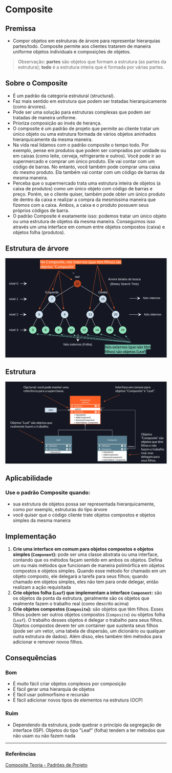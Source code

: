 # Composite

## Premissa

- Compor objetos em estruturas de árvore para representar hierarquias partes/todo. Composite permite aos clientes tratarem de maneira uniforme objetos individuais e composições de objetos.

> Observação: **partes** são objetos que formam a estrutura (as partes da estrutura); **todo** é a estrutura inteira que é formada por várias partes.

## Sobre o Composite

- É um padrão da categoria estrutural (structural).
- Faz mais sentido em estrutura que podem ser tratadas hierarquicamente (como árvores).
- Pode ser uma solução para estruturas complexas que podem ser tratadas de maneira uniforme.
- Prioriza composição ao invés de herança.
- O composite é um padrão de projeto que permite ao cliente tratar um único objeto ou uma estrutura formada de vários objetos aninhados hierarquicamente da mesma maneira.
- Na vida real lidamos com o padrão composite o tempo todo. Por exemplo, pense em produtos que podem ser comprados por unidade ou em caixas (como leite, cerveja, refrigerante e outros). Você pode ir ao supermercado e comprar um único produto. Ele vai contar com um código de barras. No entanto, você também pode comprar uma caixa do mesmo produto. Ela também vai contar com um código de barras da mesma maneira.
- Perceba que o supermercado trata uma estrutura inteira de objetos (a caixa de produtos) como um único objeto com código de barras e preço. Porém, se o cliente quiser, também pode obter um único produto de dentro da caixa e realizar a compra da mesmíssima maneira que fizemos com a caixa. Ambos, a caixa e o produto possuem seus próprios códigos de barra.
- O padrão Composite é exatamente isso: podemos tratar um único objeto ou uma estrutura de objetos da mesma maneira. Conseguimos isso através um uma interface em comum entre objetos compostos (caixa) e objetos folha (produtos).

## Estrutura de árvore

![tree](./assets/imgs/tree.png)

## Estrutura

![structure](./assets/imgs/structure.png)

## Aplicabilidade

### Use o padrão Composite quando:

- sua estrutura de objetos possa ser representada hierarquicamente, como por exemplo, estruturas do tipo árvore
- você quiser que o código cliente trate objetos compostos e objetos simples da mesma maneira

## Implementação

1. **Crie uma interface em comum para objetos compostos e objetos simples (`Component`):** pode ser uma classe abstrata ou uma interface, contando que os métodos façam sentido em ambos os objetos. Defina um ou mais métodos que funcionam de maneira polimórfica em objetos compostos e objetos simples. Quando esse método for chamado em um objeto composto, ele delegará a tarefa para seus filhos; quando chamado em objetos simples, eles não tem para onde delegar, então realizam a ação requisitada
2. **Crie objetos folha (`Leaf`) que implementam a interface `Component`:** são os objetos da ponta da estrutura, geralmente são os objetos que realmente fazem o trabalho real (como descrito acima)
3. **Crie objetos compostos (`Composite`):** são objetos que têm filhos. Esses filhos podem ser outros objetos compostos (`Composite`) ou objetos folha (`Leaf`). O trabalho desses objetos é delegar o trabalho para seus filhos. Objetos compostos devem ter um container que sustenta seus filhos (pode ser um vetor, uma tabela de dispersão, um dicionário ou qualquer outra estrutura de dados). Além disso, eles também têm métodos para adicionar e remover novos filhos.

## Consequências

### Bom

- É muito fácil criar objetos complexos por composição
- É fácil gerar uma hierarquia de objetos
- É fácil usar polimorfismo e recursão
- É fácil adicionar novos tipos de elementos na estrutura (OCP)

### Ruim

- Dependendo da estrutura, pode quebrar o princípio da segregação de interface (ISP). Objetos do tipo "Leaf" (folha) tendem a ter métodos que não usam ou não fazem nada

---

### Referências

[Composite Teoria - Padrões de Projeto](https://youtu.be/I0RqHDFQjVY?list=PLbIBj8vQhvm0VY5YrMrafWaQY2EnJ3j8H)
